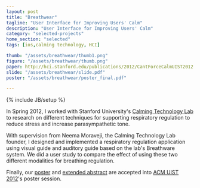 ```yaml
---
layout: post
title: "Breathwear"
tagline: "User Interface for Improving Users' Calm"
description: "User Interface for Improving Users' Calm"
category: "selected-projects"
home_section: "selected"
tags: [ios,calming technology, HCI]

thumb: "/assets/breathwear/thumb1.png"
figure: "/assets/breathwear/thumb.png"
paper: http://hci.stanford.edu/publications/2012/CantForceCalmUIST2012.pdf
slide: "/assets/breathwear/slide.pdf"
poster: "/assets/breathwear/poster_final.pdf"

---
```

{% include JB/setup %}

In Spring 2012, I worked with Stanford University's [Calming Technology Lab](http://calmingtechnology.org/) to research on different techniques for supporting  respiratory regulation to reduce stress and increase parasympathetic tone.

With supervision from Neema Moraveji, the Calming Technology Lab founder, I designed and implemented a respiratory regulation application using visual guide and auditory guide based on the lab's Breathware system.  We did a user study to compare the effect of using these two different modalities for breathing regulation.

Finally, our [poster](/assets/breathwear/poster_final.pdf) and [extended abstract](http://hci.stanford.edu/publications/2012/CantForceCalmUIST2012.pdf) are accepted into [ACM UIST 2012](http://www.acm.org/uist/uist2012/)'s poster session.

<!-- ### Abstract

Interactive systems are increasingly being used to explicitly support change in the user's psychophysiological state and behavior. One important trend in this vein is systems that support calm breathing habits. We designed and evaluated techniques to support respiratory regulation to reduce stress and increase parasympathetic tone. Our study revealed that auditory guidance was more effective than visual at creating self-reported calm. We attribute this to the users' ability to effectively map sound to respiration, thereby reducing cognitive load and mental exertion. Interestingly, we found that visual guidance led to more respiratory change  but less subjective calm. Thus, motivating users to exert physical or mental efforts may counter the calming effects of slow breathing. Designers of calming technologies must acknowledge the discrepancy between mechanical slow breathing and experiential calm in designing future systems. -->

